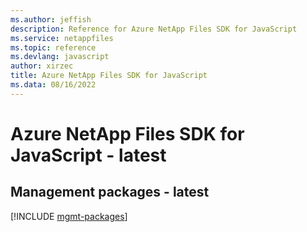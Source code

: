 ```yaml
---
ms.author: jeffish
description: Reference for Azure NetApp Files SDK for JavaScript
ms.service: netappfiles
ms.topic: reference
ms.devlang: javascript
author: xirzec
title: Azure NetApp Files SDK for JavaScript
ms.data: 08/16/2022
---
```

# Azure NetApp Files SDK for JavaScript - latest

## Management packages - latest
[!INCLUDE [mgmt-packages](netapp-files-mgmt-index.md)]